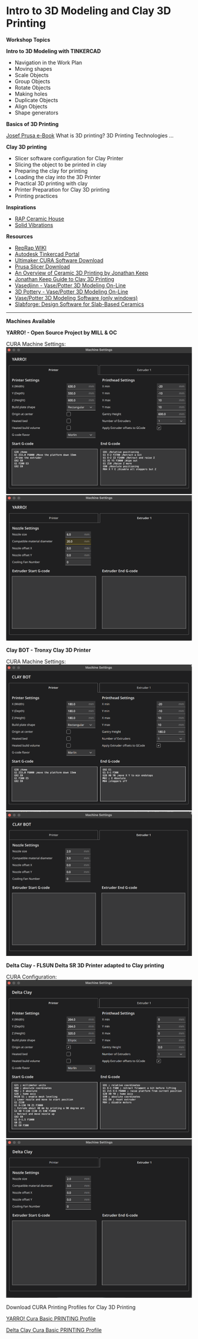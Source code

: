 # Intro to 3D Modeling and Clay 3D Printing

**Workshop Topics**

**Intro to 3D Modeling with TINKERCAD**
* Navigation in the Work Plan
* Moving shapes
* Scale Objects
* Group Objects
* Rotate Objects
* Making holes
* Duplicate Objects
* Align Objects
* Shape generators

**Basics of 3D Printing**

[Josef Prusa e-Book](https://mill.pt/share/basics-of-3D-printing.pdf)
What is 3D printing?
3D Printing Technologies
...

**Clay 3D printing**
* Slicer software configuration for Clay Printer
* Slicing the object to be printed in clay
* Preparing the clay for printing
* Loading the clay into the 3D Printer
* Practical 3D printing with clay
* Printer Preparation for Clay 3D printing
* Printing practices

**Inspirations**

* [RAP Ceramic House](https://studiorap.nl/Ceramic-House)
* [Solid Vibrations](https://www.youtube.com/embed/1JjaqKUUMMw)

**Resources**
* [RepRap WIKI](https://reprap.org/wiki/RepRap)
* [Autodesk Tinkercad Portal](https://www.tinkercad.com/)
* [Ultimaker CURA Software Download](https://ultimaker.com/software/ultimaker-cura/)
* [Prusa Slicer Download](https://www.prusa3d.com/page/prusaslicer_424/)
* [An Overview of Ceramic 3D Printing by Jonathan Keep](https://www.youtube.com/embed/Z72X9SqDJ_s)
* [Jonathan Keep Guide to Clay 3D Printing](https://mill.pt/share/JKeep-Guide_to_Clay_3D_Printing_-_2020.pdf)
* [Vasedjinn - Vase/Potter 3D Modeling On-Line](https://www.vasedjinn.com/)
* [3D Pottery - Vase/Potter 3D Modeling On-Line](http://www.3dpottery.eu/)
* [Vase/Potter 3D Modeling Software (only windows)](https://potterdraw.sourceforge.io/download.html)
* [Slabforge: Design Software for Slab-Based Ceramics](https://handandmachine.org/index.php/2021/10/15/slabforge/)


---

**Machines Available**

**YARRO! - Open Source Project by MILL & OC**

CURA Machine Settings:
![yarro_cfg_1](https://github.com/lxmill/Intro-to-3D-Modeling-and-Clay-3D-Printing/blob/main/img/yarro1.png?raw=true)
![yarro_cfg_2](https://github.com/lxmill/Intro-to-3D-Modeling-and-Clay-3D-Printing/blob/main/img/yarro2.png?raw=true)

**Clay BOT - Tronxy Clay 3D Printer** 

CURA Machine Settings:
![yarro_cfg_1](https://github.com/lxmill/Intro-to-3D-Modeling-and-Clay-3D-Printing/blob/main/img/claybot1.png?raw=true)
![yarro_cfg_2](https://github.com/lxmill/Intro-to-3D-Modeling-and-Clay-3D-Printing/blob/main/img/claybot2.png?raw=true)

**Delta Clay - FLSUN Delta SR 3D Printer adapted to Clay printing**

CURA Configuration:
![yarro_cfg_1](https://github.com/lxmill/Intro-to-3D-Modeling-and-Clay-3D-Printing/blob/main/img/deltaclay1.png?raw=true)
![yarro_cfg_2](https://github.com/lxmill/Intro-to-3D-Modeling-and-Clay-3D-Printing/blob/main/img/deltaclay2.png?raw=true)

Download CURA Printing Profiles for Clay 3D Printing

[YARRO! Cura Basic PRINTING Profile](https://mill.pt/share/YARRO_Cura.zip)

[Delta Clay Cura Basic PRINTING Profile](https://)




















